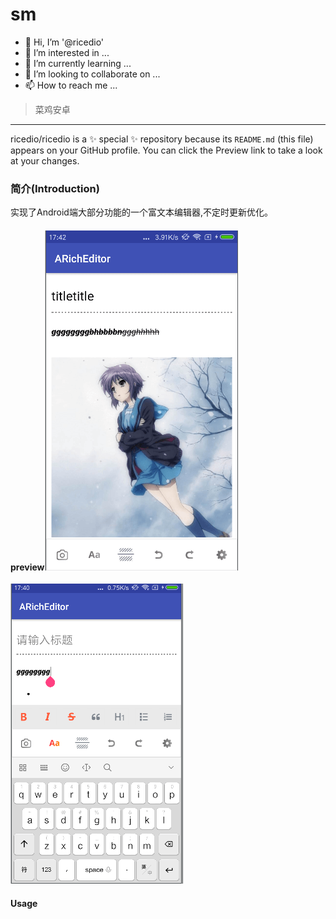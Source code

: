 # sm
- 👋 Hi, I’m '@ricedio'
- 👀 I’m interested in ...
- 🌱 I’m currently learning ...
- 💞️ I’m looking to collaborate on ...
- 📫 How to reach me ...

>菜鸡安卓

******

ricedio/ricedio is a ✨ special ✨ repository because its `README.md` (this file) appears on your GitHub profile.
You can click the Preview link to take a look at your changes.
### 简介(Introduction)
实现了Android端大部分功能的一个富文本编辑器,不定时更新优化。
#### preview![image2](https://github.com/anderson9/ARichEditor/blob/master/image/image4.png)
![image2](https://github.com/anderson9/ARichEditor/blob/master/image/image5.png)

####  Usage

